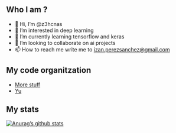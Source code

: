 <h2>Who I am ?</h2>

- 👋 Hi, I’m @z3hcnas
- 👀 I’m interested in deep learning
- 🌱 I’m currently learning tensorflow and keras
- 💞️ I’m looking to collaborate on ai projects
- 📫 How to reach me write me to izan.perezsanchez@gmail.com

<h2>My code organitzation</h2>

- <a href=“https://github.com/more-stuff”>More stuff</a>
- <a href="https://www.yushi.dev/" target="_blank" rel="noreferrer">Yu</a>

<h2>My stats</h2>

[![Anurag’s github stats](https://github-readme-stats.vercel.app/api?username=z3hcnas)](https://github.com/z3hcnas)


<!---
z3hcnas/z3hcnas is a ✨ special ✨ repository because its `README.md` (this file) appears on your GitHub profile.
You can click the Preview link to take a look at your changes.
--->
